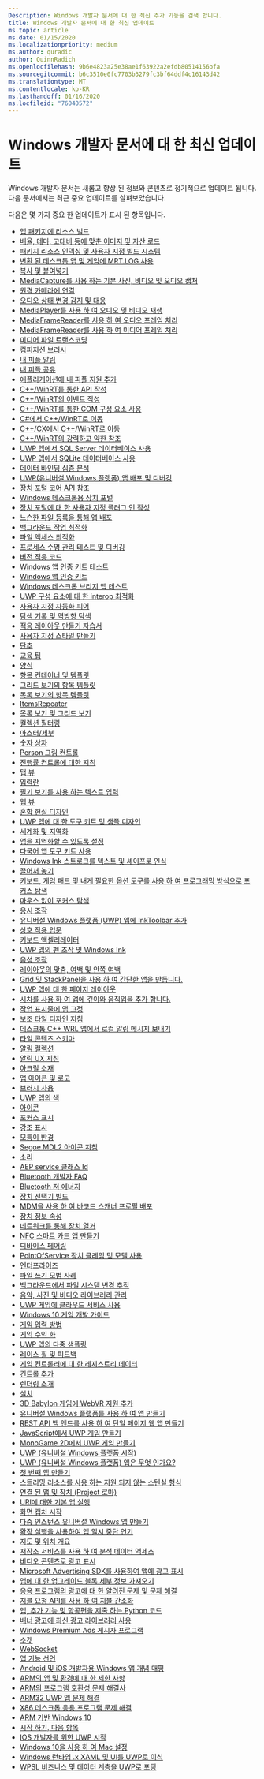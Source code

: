 ```yaml
---
Description: Windows 개발자 문서에 대 한 최신 추가 기능을 검색 합니다.
title: Windows 개발자 문서에 대 한 최신 업데이트
ms.topic: article
ms.date: 01/15/2020
ms.localizationpriority: medium
ms.author: quradic
author: QuinnRadich
ms.openlocfilehash: 9b6e4823a25e38ae1f63922a2efdb80514156bfa
ms.sourcegitcommit: b6c3510e0fc7703b3279fc3bf64ddf4c16143d42
ms.translationtype: MT
ms.contentlocale: ko-KR
ms.lasthandoff: 01/16/2020
ms.locfileid: "76040572"
---
```

# <a name="latest-updates-to-the-windows-developer-docs"></a>Windows 개발자 문서에 대 한 최신 업데이트

Windows 개발자 문서는 새롭고 향상 된 정보와 콘텐츠로 정기적으로 업데이트 됩니다. 다음 문서에서는 최근 중요 업데이트를 살펴보았습니다.

다음은 몇 가지 중요 한 업데이트가 표시 된 항목입니다.

<ul>
<li><a href="https://docs.microsoft.com/windows/uwp/app-resources/build-resources-into-app-package">앱 패키지에 리소스 빌드</a></li>
<li><a href="https://docs.microsoft.com/windows/uwp/app-resources/images-tailored-for-scale-theme-contrast">배율, 테마, 고대비 등에 맞춘 이미지 및 자산 로드</a></li>
<li><a href="https://docs.microsoft.com/windows/uwp/app-resources/pri-apis-custom-build-systems">패키지 리소스 인덱싱 및 사용자 지정 빌드 시스템</a></li>
<li><a href="https://docs.microsoft.com/windows/uwp/app-resources/using-mrt-for-converted-desktop-apps-and-games">변환 된 데스크톱 앱 및 게임에 MRT.LOG 사용</a></li>
<li><a href="https://docs.microsoft.com/windows/uwp/app-to-app/copy-and-paste">복사 및 붙여넣기</a></li>
<li><a href="https://docs.microsoft.com/windows/uwp/audio-video-camera/basic-photo-video-and-audio-capture-with-MediaCapture">MediaCapture를 사용 하는 기본 사진, 비디오 및 오디오 캡처</a></li>
<li><a href="https://docs.microsoft.com/windows/uwp/audio-video-camera/connect-to-remote-cameras">원격 카메라에 연결</a></li>
<li><a href="https://docs.microsoft.com/windows/uwp/audio-video-camera/detect-and-respond-to-audio-state-changes">오디오 상태 변경 감지 및 대응</a></li>
<li><a href="https://docs.microsoft.com/windows/uwp/audio-video-camera/play-audio-and-video-with-mediaplayer">MediaPlayer를 사용 하 여 오디오 및 비디오 재생</a></li>
<li><a href="https://docs.microsoft.com/windows/uwp/audio-video-camera/process-audio-frames-with-mediaframereader">MediaFrameReader를 사용 하 여 오디오 프레임 처리</a></li>
<li><a href="https://docs.microsoft.com/windows/uwp/audio-video-camera/process-media-frames-with-mediaframereader">MediaFrameReader를 사용 하 여 미디어 프레임 처리</a></li>
<li><a href="https://docs.microsoft.com/windows/uwp/audio-video-camera/transcode-media-files">미디어 파일 트랜스코딩</a></li>
<li><a href="https://docs.microsoft.com/windows/uwp/composition/composition-brushes">컴퍼지션 브러시</a></li>
<li><a href="https://docs.microsoft.com/windows/uwp/contacts-and-calendar/my-people-notifications">내 피플 알림</a></li>
<li><a href="https://docs.microsoft.com/windows/uwp/contacts-and-calendar/my-people-sharing">내 피플 공유</a></li>
<li><a href="https://docs.microsoft.com/windows/uwp/contacts-and-calendar/my-people-support">애플리케이션에 내 피플 지원 추가</a></li>
<li><a href="https://docs.microsoft.com/windows/uwp/cpp-and-winrt-apis/author-apis">C++/WinRT를 통한 API 작성</a></li>
<li><a href="https://docs.microsoft.com/windows/uwp/cpp-and-winrt-apis/author-events">C++/WinRT의 이벤트 작성</a></li>
<li><a href="https://docs.microsoft.com/windows/uwp/cpp-and-winrt-apis/consume-com">C++/WinRT를 통한 COM 구성 요소 사용</a></li>
<li><a href="https://docs.microsoft.com/windows/uwp/cpp-and-winrt-apis/move-to-winrt-from-csharp">C#에서 C++/WinRT로 이동</a></li>
<li><a href="https://docs.microsoft.com/windows/uwp/cpp-and-winrt-apis/move-to-winrt-from-cx">C++/CX에서 C++/WinRT로 이동</a></li>
<li><a href="https://docs.microsoft.com/windows/uwp/cpp-and-winrt-apis/weak-references">C++/WinRT의 강력하고 약한 참조</a></li>
<li><a href="https://docs.microsoft.com/windows/uwp/data-access/sql-server-databases">UWP 앱에서 SQL Server 데이터베이스 사용</a></li>
<li><a href="https://docs.microsoft.com/windows/uwp/data-access/sqlite-databases">UWP 앱에서 SQLite 데이터베이스 사용</a></li>
<li><a href="https://docs.microsoft.com/windows/uwp/data-binding/data-binding-in-depth">데이터 바인딩 심층 분석</a></li>
<li><a href="https://docs.microsoft.com/windows/uwp/debug-test-perf/deploying-and-debugging-uwp-apps">UWP(유니버설 Windows 플랫폼) 앱 배포 및 디버깅</a></li>
<li><a href="https://docs.microsoft.com/windows/uwp/debug-test-perf/device-portal-api-core">장치 포털 코어 API 참조</a></li>
<li><a href="https://docs.microsoft.com/windows/uwp/debug-test-perf/device-portal-desktop">Windows 데스크톱용 장치 포털</a></li>
<li><a href="https://docs.microsoft.com/windows/uwp/debug-test-perf/device-portal-plugin">장치 포털에 대 한 사용자 지정 플러그 인 작성</a></li>
<li><a href="https://docs.microsoft.com/windows/uwp/debug-test-perf/loose-file-registration">느슨한 파일 등록을 통해 앱 배포</a></li>
<li><a href="https://docs.microsoft.com/windows/uwp/debug-test-perf/optimize-background-activity">백그라운드 작업 최적화</a></li>
<li><a href="https://docs.microsoft.com/windows/uwp/debug-test-perf/optimize-file-access">파일 액세스 최적화</a></li>
<li><a href="https://docs.microsoft.com/windows/uwp/debug-test-perf/testing-debugging-plm">프로세스 수명 관리 테스트 및 디버깅</a></li>
<li><a href="https://docs.microsoft.com/windows/uwp/debug-test-perf/version-adaptive-code">버전 적응 코드</a></li>
<li><a href="https://docs.microsoft.com/windows/uwp/debug-test-perf/windows-app-certification-kit-tests">Windows 앱 인증 키트 테스트</a></li>
<li><a href="https://docs.microsoft.com/windows/uwp/debug-test-perf/windows-app-certification-kit">Windows 앱 인증 키트</a></li>
<li><a href="https://docs.microsoft.com/windows/uwp/debug-test-perf/windows-desktop-bridge-app-tests">Windows 데스크톱 브리지 앱 테스트</a></li>
<li><a href="https://docs.microsoft.com/windows/uwp/debug-test-perf/windows-runtime-components-and-optimizing-interop">UWP 구성 요소에 대 한 interop 최적화</a></li>
<li><a href="https://docs.microsoft.com/windows/uwp/design/accessibility/custom-automation-peers">사용자 지정 자동화 피어</a></li>
<li><a href="https://docs.microsoft.com/windows/uwp/design/basics/navigation-history-and-backwards-navigation">탐색 기록 및 역방향 탐색</a></li>
<li><a href="https://docs.microsoft.com/windows/uwp/design/basics/xaml-basics-adaptive-layout">적응 레이아웃 만들기 자습서</a></li>
<li><a href="https://docs.microsoft.com/windows/uwp/design/basics/xaml-basics-style">사용자 지정 스타일 만들기</a></li>
<li><a href="https://docs.microsoft.com/windows/uwp/design/controls-and-patterns/buttons">단추</a></li>
<li><a href="https://docs.microsoft.com/windows/uwp/design/controls-and-patterns/dialogs-and-flyouts/teaching-tip">교육 팁</a></li>
<li><a href="https://docs.microsoft.com/windows/uwp/design/controls-and-patterns/forms">양식</a></li>
<li><a href="https://docs.microsoft.com/windows/uwp/design/controls-and-patterns/item-containers-templates">항목 컨테이너 및 템플릿</a></li>
<li><a href="https://docs.microsoft.com/windows/uwp/design/controls-and-patterns/item-templates-gridview">그리드 보기의 항목 템플릿</a></li>
<li><a href="https://docs.microsoft.com/windows/uwp/design/controls-and-patterns/item-templates-listview">목록 보기의 항목 템플릿</a></li>
<li><a href="https://docs.microsoft.com/windows/uwp/design/controls-and-patterns/items-repeater">ItemsRepeater</a></li>
<li><a href="https://docs.microsoft.com/windows/uwp/design/controls-and-patterns/listview-and-gridview">목록 보기 및 그리드 보기</a></li>
<li><a href="https://docs.microsoft.com/windows/uwp/design/controls-and-patterns/listview-filtering">컬렉션 필터링</a></li>
<li><a href="https://docs.microsoft.com/windows/uwp/design/controls-and-patterns/master-details">마스터/세부</a></li>
<li><a href="https://docs.microsoft.com/windows/uwp/design/controls-and-patterns/number-box">숫자 상자</a></li>
<li><a href="https://docs.microsoft.com/windows/uwp/design/controls-and-patterns/person-picture">Person 그림 컨트롤</a></li>
<li><a href="https://docs.microsoft.com/windows/uwp/design/controls-and-patterns/progress-controls">진행률 컨트롤에 대한 지침</a></li>
<li><a href="https://docs.microsoft.com/windows/uwp/design/controls-and-patterns/tab-view">탭 뷰</a></li>
<li><a href="https://docs.microsoft.com/windows/uwp/design/controls-and-patterns/text-box">입력란</a></li>
<li><a href="https://docs.microsoft.com/windows/uwp/design/controls-and-patterns/text-handwriting-view">필기 보기를 사용 하는 텍스트 입력</a></li>
<li><a href="https://docs.microsoft.com/windows/uwp/design/controls-and-patterns/web-view">웹 뷰</a></li>
<li><a href="https://docs.microsoft.com/windows/uwp/design/devices/designing-for-MR">혼합 현실 디자인</a></li>
<li><a href="https://docs.microsoft.com/windows/uwp/design/downloads/index">UWP 앱에 대 한 도구 키트 및 샘플 디자인</a></li>
<li><a href="https://docs.microsoft.com/windows/uwp/design/globalizing/globalizing-portal">세계화 및 지역화</a></li>
<li><a href="https://docs.microsoft.com/windows/uwp/design/globalizing/prepare-your-app-for-localization">앱을 지역화할 수 있도록 설정</a></li>
<li><a href="https://docs.microsoft.com/windows/uwp/design/globalizing/use-mat">다국어 앱 도구 키트 사용</a></li>
<li><a href="https://docs.microsoft.com/windows/uwp/design/input/convert-ink-to-text">Windows Ink 스트로크를 텍스트 및 셰이프로 인식</a></li>
<li><a href="https://docs.microsoft.com/windows/uwp/design/input/drag-and-drop">끌어서 놓기</a></li>
<li><a href="https://docs.microsoft.com/windows/uwp/design/input/focus-navigation-programmatic">키보드, 게임 패드 및 내게 필요한 옵션 도구를 사용 하 여 프로그래밍 방식으로 포커스 탐색</a></li>
<li><a href="https://docs.microsoft.com/windows/uwp/design/input/focus-navigation">마우스 없이 포커스 탐색</a></li>
<li><a href="https://docs.microsoft.com/windows/uwp/design/input/gaze-interactions">응시 조작</a></li>
<li><a href="https://docs.microsoft.com/windows/uwp/design/input/ink-toolbar">유니버설 Windows 플랫폼 (UWP) 앱에 InkToolbar 추가</a></li>
<li><a href="https://docs.microsoft.com/windows/uwp/design/input/input-primer">상호 작용 입문</a></li>
<li><a href="https://docs.microsoft.com/windows/uwp/design/input/keyboard-accelerators">키보드 액셀러레이터</a></li>
<li><a href="https://docs.microsoft.com/windows/uwp/design/input/pen-and-stylus-interactions">UWP 앱의 펜 조작 및 Windows Ink</a></li>
<li><a href="https://docs.microsoft.com/windows/uwp/design/input/speech-interactions">음성 조작</a></li>
<li><a href="https://docs.microsoft.com/windows/uwp/design/layout/alignment-margin-padding">레이아웃의 맞춤, 여백 및 안쪽 여백</a></li>
<li><a href="https://docs.microsoft.com/windows/uwp/design/layout/grid-tutorial">Grid 및 StackPanel을 사용 하 여 간단한 앱을 만듭니다.</a></li>
<li><a href="https://docs.microsoft.com/windows/uwp/design/layout/page-layout">UWP 앱에 대 한 페이지 레이아웃</a></li>
<li><a href="https://docs.microsoft.com/windows/uwp/design/motion/parallax">시차를 사용 하 여 앱에 깊이와 움직임을 추가 합니다.</a></li>
<li><a href="https://docs.microsoft.com/windows/uwp/design/shell/pin-to-taskbar">작업 표시줄에 앱 고정</a></li>
<li><a href="https://docs.microsoft.com/windows/uwp/design/shell/tiles-and-notifications/secondary-tiles-guidance">보조 타일 디자인 지침</a></li>
<li><a href="https://docs.microsoft.com/windows/uwp/design/shell/tiles-and-notifications/send-local-toast-desktop-cpp-wrl">데스크톱 C++ WRL 앱에서 로컬 알림 메시지 보내기</a></li>
<li><a href="https://docs.microsoft.com/windows/uwp/design/shell/tiles-and-notifications/tile-schema">타일 콘텐츠 스키마</a></li>
<li><a href="https://docs.microsoft.com/windows/uwp/design/shell/tiles-and-notifications/toast-collections">알림 컬렉션</a></li>
<li><a href="https://docs.microsoft.com/windows/uwp/design/shell/tiles-and-notifications/toast-ux-guidance">알림 UX 지침</a></li>
<li><a href="https://docs.microsoft.com/windows/uwp/design/style/acrylic">아크릴 소재</a></li>
<li><a href="https://docs.microsoft.com/windows/uwp/design/style/app-icons-and-logos">앱 아이콘 및 로고</a></li>
<li><a href="https://docs.microsoft.com/windows/uwp/design/style/brushes">브러시 사용</a></li>
<li><a href="https://docs.microsoft.com/windows/uwp/design/style/color">UWP 앱의 색</a></li>
<li><a href="https://docs.microsoft.com/windows/uwp/design/style/icons">아이콘</a></li>
<li><a href="https://docs.microsoft.com/windows/uwp/design/style/reveal-focus">포커스 표시</a></li>
<li><a href="https://docs.microsoft.com/windows/uwp/design/style/reveal">강조 표시</a></li>
<li><a href="https://docs.microsoft.com/windows/uwp/design/style/rounded-corner">모퉁이 반경</a></li>
<li><a href="https://docs.microsoft.com/windows/uwp/design/style/segoe-ui-symbol-font">Segoe MDL2 아이콘 지침</a></li>
<li><a href="https://docs.microsoft.com/windows/uwp/design/style/sound">소리</a></li>
<li><a href="https://docs.microsoft.com/windows/uwp/devices-sensors/aep-service-class-ids">AEP service 클래스 Id</a></li>
<li><a href="https://docs.microsoft.com/windows/uwp/devices-sensors/bluetooth-dev-faq">Bluetooth 개발자 FAQ</a></li>
<li><a href="https://docs.microsoft.com/windows/uwp/devices-sensors/bluetooth-low-energy-overview">Bluetooth 저 에너지</a></li>
<li><a href="https://docs.microsoft.com/windows/uwp/devices-sensors/build-a-device-selector">장치 선택기 빌드</a></li>
<li><a href="https://docs.microsoft.com/windows/uwp/devices-sensors/deploy-scanner-profiles-with-mdm">MDM을 사용 하 여 바코드 스캐너 프로필 배포</a></li>
<li><a href="https://docs.microsoft.com/windows/uwp/devices-sensors/device-information-properties">장치 정보 속성</a></li>
<li><a href="https://docs.microsoft.com/windows/uwp/devices-sensors/enumerate-devices-over-a-network">네트워크를 통해 장치 열거</a></li>
<li><a href="https://docs.microsoft.com/windows/uwp/devices-sensors/host-card-emulation">NFC 스마트 카드 앱 만들기</a></li>
<li><a href="https://docs.microsoft.com/windows/uwp/devices-sensors/pair-devices">디바이스 페어링</a></li>
<li><a href="https://docs.microsoft.com/windows/uwp/devices-sensors/pos-basics-claim">PointOfService 장치 클레임 및 모델 사용</a></li>
<li><a href="https://docs.microsoft.com/windows/uwp/enterprise/index">엔터프라이즈</a></li>
<li><a href="https://docs.microsoft.com/windows/uwp/files/best-practices-for-writing-to-files">파일 쓰기 모범 사례</a></li>
<li><a href="https://docs.microsoft.com/windows/uwp/files/change-tracking-filesystem">백그라운드에서 파일 시스템 변경 추적</a></li>
<li><a href="https://docs.microsoft.com/windows/uwp/files/quickstart-managing-folders-in-the-music-pictures-and-videos-libraries">음악, 사진 및 비디오 라이브러리 관리</a></li>
<li><a href="https://docs.microsoft.com/windows/uwp/gaming/cloud-for-games">UWP 게임에 클라우드 서비스 사용</a></li>
<li><a href="https://docs.microsoft.com/windows/uwp/gaming/e2e">Windows 10 게임 개발 가이드</a></li>
<li><a href="https://docs.microsoft.com/windows/uwp/gaming/input-practices-for-games">게임 입력 방법</a></li>
<li><a href="https://docs.microsoft.com/windows/uwp/gaming/monetization-for-games">게임 수익 화</a></li>
<li><a href="https://docs.microsoft.com/windows/uwp/gaming/multisampling--multi-sample-anti-aliasing--in-windows-store-apps">UWP 앱의 다중 샘플링</a></li>
<li><a href="https://docs.microsoft.com/windows/uwp/gaming/racing-wheel-and-force-feedback">레이스 휠 및 피드백</a></li>
<li><a href="https://docs.microsoft.com/windows/uwp/gaming/registry-data-for-game-controllers">게임 컨트롤러에 대 한 레지스트리 데이터</a></li>
<li><a href="https://docs.microsoft.com/windows/uwp/gaming/tutorial--adding-controls">컨트롤 추가</a></li>
<li><a href="https://docs.microsoft.com/windows/uwp/gaming/tutorial--assembling-the-rendering-pipeline">렌더링 소개</a></li>
<li><a href="https://docs.microsoft.com/windows/uwp/gaming/tutorial-game-rendering">설치</a></li>
<li><a href="https://docs.microsoft.com/windows/uwp/get-started/adding-webvr-to-a-babylonjs-game">3D Babylon 게임에 WebVR 지원 추가</a></li>
<li><a href="https://docs.microsoft.com/windows/uwp/get-started/create-uwp-apps">유니버설 Windows 플랫폼를 사용 하 여 앱 만들기</a></li>
<li><a href="https://docs.microsoft.com/windows/uwp/get-started/get-started-tutorial-fullstack-web-app">REST API 백 엔드를 사용 하 여 단일 페이지 웹 앱 만들기</a></li>
<li><a href="https://docs.microsoft.com/windows/uwp/get-started/get-started-tutorial-game-js2d">JavaScript에서 UWP 게임 만들기</a></li>
<li><a href="https://docs.microsoft.com/windows/uwp/get-started/get-started-tutorial-game-mg2d">MonoGame 2D에서 UWP 게임 만들기</a></li>
<li><a href="https://docs.microsoft.com/windows/uwp/get-started/index">UWP (유니버설 Windows 플랫폼 시작)</a></li>
<li><a href="https://docs.microsoft.com/windows/uwp/get-started/universal-application-platform-guide">UWP (유니버설 Windows 플랫폼) 앱은 무엇 인가요?</a></li>
<li><a href="https://docs.microsoft.com/windows/uwp/get-started/your-first-app">첫 번째 앱 만들기</a></li>
<li><a href="https://docs.microsoft.com/windows/uwp/graphics-concepts/stencil-formats-not-supported-with-streaming-resources">스트리밍 리소스를 사용 하는 지원 되지 않는 스텐실 형식</a></li>
<li><a href="https://docs.microsoft.com/windows/uwp/launch-resume/connected-apps-and-devices">연결 된 앱 및 장치 (Project 로마)</a></li>
<li><a href="https://docs.microsoft.com/windows/uwp/launch-resume/launch-default-app">URI에 대한 기본 앱 실행</a></li>
<li><a href="https://docs.microsoft.com/windows/uwp/launch-resume/launch-screen-snipping">화면 캡처 시작</a></li>
<li><a href="https://docs.microsoft.com/windows/uwp/launch-resume/multi-instance-uwp">다중 인스턴스 유니버설 Windows 앱 만들기</a></li>
<li><a href="https://docs.microsoft.com/windows/uwp/launch-resume/run-minimized-with-extended-execution">확장 실행을 사용하여 앱 일시 중단 연기</a></li>
<li><a href="https://docs.microsoft.com/windows/uwp/maps-and-location/index">지도 및 위치 개요</a></li>
<li><a href="https://docs.microsoft.com/windows/uwp/monetize/access-analytics-data-using-windows-store-services">저장소 서비스를 사용 하 여 분석 데이터 액세스</a></li>
<li><a href="https://docs.microsoft.com/windows/uwp/monetize/add-advertisements-to-video-content">비디오 콘텐츠로 광고 표시</a></li>
<li><a href="https://docs.microsoft.com/windows/uwp/monetize/display-ads-in-your-app">Microsoft Advertising SDK를 사용하여 앱에 광고 표시</a></li>
<li><a href="https://docs.microsoft.com/windows/uwp/monetize/get-desktop-block-data-details">앱에 대 한 업그레이드 블록 세부 정보 가져오기</a></li>
<li><a href="https://docs.microsoft.com/windows/uwp/monetize/known-issues-for-the-advertising-libraries">응용 프로그램의 광고에 대 한 알려진 문제 및 문제 해결</a></li>
<li><a href="https://docs.microsoft.com/windows/uwp/monetize/payment-request">지불 요청 API를 사용 하 여 지불 간소화</a></li>
<li><a href="https://docs.microsoft.com/windows/uwp/monetize/python-code-examples-for-the-windows-store-submission-api">앱, 추가 기능 및 항공편을 제출 하는 Python 코드</a></li>
<li><a href="https://docs.microsoft.com/windows/uwp/monetize/update-your-app-to-the-latest-advertising-libraries">배너 광고에 최신 광고 라이브러리 사용</a></li>
<li><a href="https://docs.microsoft.com/windows/uwp/monetize/windows-premium-ads-publishers-program">Windows Premium Ads 게시자 프로그램</a></li>
<li><a href="https://docs.microsoft.com/windows/uwp/networking/sockets">소켓</a></li>
<li><a href="https://docs.microsoft.com/windows/uwp/networking/websockets">WebSocket</a></li>
<li><a href="https://docs.microsoft.com/windows/uwp/packaging/app-capability-declarations">앱 기능 선언</a></li>
<li><a href="https://docs.microsoft.com/windows/uwp/porting/android-ios-uwp-map">Android 및 iOS 개발자용 Windows 앱 개념 매핑</a></li>
<li><a href="https://docs.microsoft.com/windows/uwp/porting/apps-on-arm-limitations">ARM의 앱 및 환경에 대 한 제한 사항</a></li>
<li><a href="https://docs.microsoft.com/windows/uwp/porting/apps-on-arm-program-compat-troubleshooter">ARM의 프로그램 호환성 문제 해결사</a></li>
<li><a href="https://docs.microsoft.com/windows/uwp/porting/apps-on-arm-troubleshooting-arm32">ARM32 UWP 앱 문제 해결</a></li>
<li><a href="https://docs.microsoft.com/windows/uwp/porting/apps-on-arm-troubleshooting-x86">X86 데스크톱 응용 프로그램 문제 해결</a></li>
<li><a href="https://docs.microsoft.com/windows/uwp/porting/apps-on-arm">ARM 기반 Windows 10</a></li>
<li><a href="https://docs.microsoft.com/windows/uwp/porting/getting-started-what-next">시작 하기, 다음 항목</a></li>
<li><a href="https://docs.microsoft.com/windows/uwp/porting/getting-started-with-uwp-for-ios-developers">IOS 개발자를 위한 UWP 시작</a></li>
<li><a href="https://docs.microsoft.com/windows/uwp/porting/setting-up-your-mac-with-windows-10">Windows 10을 사용 하 여 Mac 설정</a></li>
<li><a href="https://docs.microsoft.com/windows/uwp/porting/w8x-to-uwp-porting-xaml-and-ui">Windows 런타임 .x XAML 및 UI를 UWP로 이식</a></li>
<li><a href="https://docs.microsoft.com/windows/uwp/porting/wpsl-to-uwp-business-and-data">WPSL 비즈니스 및 데이터 계층을 UWP로 포팅</a></li>
</ul>

